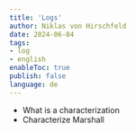 ```yaml
---
title: 'Logs'
author: Niklas von Hirschfeld
date: 2024-06-04
tags: 
- log
- english
enableToc: true
publish: false
language: de
---
```


- What is a characterization
- Characterize Marshall
